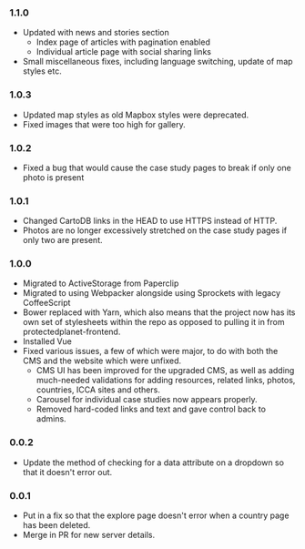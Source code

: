 ### 1.1.0
* Updated with news and stories section 
    - Index page of articles with pagination enabled
    - Individual article page with social sharing links
* Small miscellaneous fixes, including language switching, update of map styles etc.

### 1.0.3
* Updated map styles as old Mapbox styles were deprecated.
* Fixed images that were too high for gallery. 

### 1.0.2

* Fixed a bug that would cause the case study pages to break if only one photo is present

### 1.0.1

* Changed CartoDB links in the HEAD to use HTTPS instead of HTTP.
* Photos are no longer excessively stretched on the case study pages if only two are present.

### 1.0.0 

* Migrated to ActiveStorage from Paperclip
* Migrated to using Webpacker alongside using Sprockets with legacy CoffeeScript
* Bower replaced with Yarn, which also means that the project now has its own set of stylesheets within the repo as opposed to pulling it in from protectedplanet-frontend.
* Installed Vue
* Fixed various issues, a few of which were major, to do with both the CMS and the website which were unfixed.
    - CMS UI has been improved for the upgraded CMS, as well as adding much-needed validations for adding resources, related links, photos, countries, ICCA sites and others.
    - Carousel for individual case studies now appears properly.
    - Removed hard-coded links and text and gave control back to admins.

### 0.0.2

* Update the method of checking for a data attribute on a dropdown so that it doesn't error out.

### 0.0.1

* Put in a fix so that the explore page doesn't error when a country page has been deleted.
* Merge in PR for new server details.